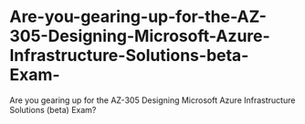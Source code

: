 # Are-you-gearing-up-for-the-AZ-305-Designing-Microsoft-Azure-Infrastructure-Solutions-beta-Exam-
Are you gearing up for the AZ-305 Designing Microsoft Azure Infrastructure Solutions (beta) Exam?
